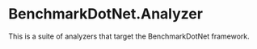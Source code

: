 # BenchmarkDotNet.Analyzer

This is a suite of analyzers that target the BenchmarkDotNet framework.
